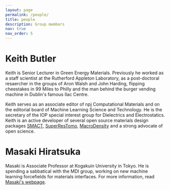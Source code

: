 ```yaml
---
layout: page
permalink: /people/
title: people
description: Group members
nav: true
nav_order: 5
---
```



# Keith Butler

Keith is Senior Lecturer in Green Energy Materials. Previously he worked as a staff
scientist at the Rutherford Appleton Laboratory, as a post-doctoral resaercher in the
groups of Aron Walsh and John Harding, flipping cheestakes in 99 Miles to Philly and
the man behind the burger vending machine in Dublin's famous Ilac Centre. 

Keith serves as an associate editor of npj Computational Materials and on the editorial
board of Machine Learning Science and Technology. He is the secretary of the IOP 
special interest group for Dielectrics and Electrostatics. Keith is an active developer
 of several open source materials design packages [SMACT](https://smact.readthedocs.io/en/latest/introduction.html), [SuperResTomo](https://superres-tomo.readthedocs.io/en/latest/about.html), [MacroDensity](https://github.com/WMD-group/MacroDensity) and a strong advocate of open science.

# Masaki Hiratsuka

Masaki is Associate Professor at Kogakuin University in Tokyo. He is spending a sabbatical with the MDI group, working on new machine learning forcefields for materials interfaces. For more information, read [Masaki's webpage](https://er-web.sc.kogakuin.ac.jp/Profiles/13/0001265/profile.html?lang=en).
